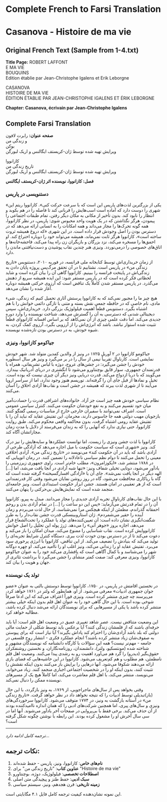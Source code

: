 # Complete French to Farsi Translation
# Casanova - Histoire de ma vie

## Original French Text (Sample from 1-4.txt)

**Title Page:**
ROBERT LAFFONT  
E MA VIE  
BOUQUINS  
Edition établie par Jean-Christophe Igalens et Erik Leborgne  

CASANOVA  
HISTOIRE DE MA VIE  
ÉDITION ÉTABLIE PAR JEAN-CHRISTOPHE IGALENS ET ÉRIK LEBORGNE  

**Chapter: Casanova, écrivain par Jean-Christophe Igalens**

## Complete Farsi Translation

**صفحه عنوان:**
رابرت لافون  
و زندگی من  
بوکن  
ویرایش تهیه شده توسط ژان-کریستف ایگالنس و اریک لبورگن  

کازانووا  
تاریخ زندگی من  
ویرایش تهیه شده توسط ژان-کریستف ایگالنس و اریک لبورگن  

**فصل: کازانووا، نویسنده اثر ژان-کریستف ایگالنس**

### دستنویسی در پاریس

«یکی از بزرگترین لذت‌های پاریس این است که با سرعت حرکت کنی». کازانووا ریتم این شهری را دوست دارد که آماده است اسب‌هایش را قربانی کند تا فاصله را در هم بکوبد و انتظار را نابود کند. بدون تأخیر از مکانی به مکان دیگر رفتن، تمام طبقات اجتماعی را پیمودن، هرگز نگذاشتن که در یک هویت واحد محبوس شوی: پاریس، در نظر کازانووا، همه گونه تحرک‌ها را مجاز می‌داند و همه امکانات را به انسانی ارائه می‌دهد که در دسترس بودن را اصل وجودش قرار داده است. در این شهری «که دروغ همیشه ثروت ساخته است»، کازانووا هرگز ثابت نمی‌ماند، همیشه می‌تواند خود را دوباره اختراع کند. او احمق‌ها را مسخره می‌کند، نزد بزرگان و بازیگران زن راه پیدا می‌کند، فاحشه‌خانه‌ها و اتاق‌های خصوصی را درمی‌نوردد. ونیزی هنر چندین نقاب پوشیدن و دست‌نیافتنی ماندن را دارد.

از زمان خریداری‌اش توسط کتابخانه ملی فرانسه، در فوریه ۲۰۱۰، دستنویس «تاریخ زندگی من» در پاریس است. نشتابیم تا در آن تحقق مرگ‌پس پروژه پایان دادن به زندگی‌اش در پایتخت فرانسه را ببینیم. کازانووا گاهی آن را بیان کرده است و شاید لحظاتی فکر کرده است که در پاریس مستقر شود: این ایده همیشه سریع از ذهنش می‌گذرد. در پاریس مستقر شدن کاملاً یک تناقض است که آرزوی حرکتی همیشه دوباره آغاز شده را نشان می‌دهد.

هیچ چیز ما را مجبور نمی‌کند که به کازانووا پرستش آثاری تحمیل کنیم که زندگی، شیء مادی، نام خاصی که در حافظه جمعی نقش بسته و متنی با تازگی دائمی خوانش را با هم اشتباه بگیرد. دستنویس قطعاً اهمیت فیلولوژیک بزرگی دارد. خریداری‌اش، سپس دیجیتالی شدنی که دسترسی به آن را گسترش می‌دهد، شناخت نویسنده را وارد دوره جدیدی می‌کند. اما دقت علمی چیزی از آن نمی‌کاهد که بر اساس افسانه کازانووای قطعاً تثبیت شده استوار نباشد. باشد که انرژی‌اش را از آرزویی بگیرد، آرزوی کمک کردن، به شیوه خودش، به در دسترس بودن تازه‌شده نویسنده.

### جیاکومو کازانووا، ونیزی

جیاکومو کازانووا در ۲ آوریل ۱۷۲۵ در ونیز از والدین کمدین متولد شد. شهر خودش نمایشی است. کارناوال تقریباً نیمی از سال را در بر می‌گیرد و ونیز هر سال اسطوره خودش را جشن می‌گیرد: در جشن‌های عروج، دوژه با لباس تشریفاتی، همراه با قدرتمندان جمهوری، سوار قایق بوچنتاورو می‌شود تا انگشتری در دریای آدریاتیک بیندازد. می‌گویند که با دریا ازدواج می‌کند. قدرت دریایی ونیز دیگر آن چیزی نیست که بوده است. تخیل و نمادها از قبل جای آن را گرفته‌اند. توریسم هنوز وجود ندارد، اما از سراسر اروپا می‌آیند تا از شهری لذت ببرند که همیشه در جشن است و نقاب‌ها آزادی اخلاق را آسان می‌کنند.

نظام سیاسی خودش همه چیز است جز آزاد. خانواده‌های اشرافی قدرت را حسادت‌آمیز میان خود تقسیم می‌کنند و به نفع خودشان حکومت می‌کنند. کنترل سیاسی عمومی است. اشراف نمی‌توانند با سفیران خارجی خارج از مناسبات رسمی گفتگو کنند. بازجویان مهیب دولتی همه جا جاسوس دارند، محرمان. این تفتیش عقاید که نباید آن را با تفتیش عقاید رومی اشتباه گرفت، بدون محاکمه واقعی محکوم می‌کند. طبق روایت کازانووا، حتی نیازی ندارد که آنهایی را که به زندان می‌فرستد از دلایل یا مدت زمان مجازاتشان آگاه کند.

کازانووا با لذت جشن ونیزی را زیست، اما توانست عملکردها و سایه‌هایش را نیز درک کند. ونیز «شهری است که سیاست حکومت با میل اجازه می‌دهد که آزادگی طرحی از آزادی باشد که باید در آن حکومت کند» می‌نویسد در «تاریخ زندگی من». آزادی اخلاقی معینی را تحمل می‌کنند تا دوام نظم سیاسی ناعادلانه را تضمین کنند. در رمان اتوپیایی که در ۱۷۸۸ منتشر شد، «ایکوزامرون»، مطلب خام‌تر است. راوی جمهوری زیرزمینی را یادآور می‌شود، دوتایی تخیلی شفاف ونیز: «تنها شبه آزادی در آنجا یافت می‌شد، اما [...] الهه دیگر در آنجا یافت نمی‌شد». جای آن با «آزادگی افسارگسیخته» گرفته شده است که گاه با ریاکاری محافظت می‌شود، گاه در روز روشن نمایان می‌شود وقتی کار قدرتمندانی است که از هر تعقیبی در امان هستند. جشن ابزار حکومت استبدادی است. ونیز جامعه‌ای منجمد شده است که نمایش‌هایش بی‌حرکتی را پنهان می‌کنند.

با این حال نقاب‌های کارناوال تجربه آزادی جدیدی را مجاز می‌دانند. مبدل به پیرو، کازانووا آن را در تمام قدرتش می‌آزماید: «پس این دو ساعت را [...] در تمام آزادی بدن و روحم احمقانه گذراندم، مطمئن از اینکه هیچکس مرا نمی‌شناسد، از حال لذت می‌بردم و زمان آینده را حقیر می‌شمردم». ژان استاروبینسکی قدرت جشن نقاب‌دار را به طرز شگفت‌انگیزی نشان داده است: آن تعیین‌کننده‌های تولد یا عملکرد را تحت‌الشعاع قرار می‌دهد، اجازه بروز «جوهر آنی» را می‌دهد. ژرژ پوله این تحلیل را اصل خوانش کازانووایش کرده است. نقاب شناسایی را ممنوع می‌کند، میدان امکان را باز می‌کند و دعوت می‌کند تا از در دسترس بودن خودت لذت ببری. دستگاه کنترل شرایط تجربه‌ای را تولید می‌کند که بنیادش را تضعیف می‌کند. از این تناقض، کازانووا با انرژی پرخوری سود می‌برد. تفتیش عقاید او را زندانی می‌کند، ونیز اغلب او را ناامید می‌کند. او چهره دوگانه شهر را می‌شناسد و با کمال آگاهی است که پافشاری می‌کند خود را به عنوان جیاکومو کازانووا، ونیزی معرفی کند: صفت کمتر منشأی را جشن می‌گیرد تا برداشت تئاتری از جهان و هویت را بیان کند.

### تولد یک نویسنده

در نخستین اقامتش در پاریس، در ۱۷۵۰، کازانووا توسط دوستش بالتی به عنوان «عضو جوان جمهوری ادبیات» معرفی می‌شود. از او، همانطور که ولتر در ۱۷۶۱ خواهد کرد، می‌پرسند چه چیزی منتشر کرده است. ونیزی فوراً اعتراف می‌کند که این ادعا صرفاً شوخی بوده است. با این حال گاهی خود را به عنوان اهل قلم بدون اینکه خیلی بیشتر منتشر کرده باشد یا یکی از مسیرهایی که برای نویسندگان ارائه می‌شد دنبال کرده باشد، مطالبه خواهد کرد.

این وضعیت متناقض نیست. عصر شاهد تغییری عمیق در وضعیت اهل قلم است: آیا باید حرفه‌ای باشند که از قلمشان زندگی کنند؟ آیا برعکس باید توسط شکلی از حمایت مالی دولتی که بلد باشد آزادی‌شان را احترام کند پاداش بگیرند؟ آیا نیاز است که برای پیوستن به صفوف‌شان زیاد منتشر کرده باشند؟ انجام عملکرد فکری - انتشار روح فلسفی در جامعه - مهم‌تر نیست؟ همه این سؤالات با کارگاه دانشنامه که نویسندگان مشهور و شناخته شده (مونتسکیو، ولتر)، دانشمندان، روزنامه‌نگاران، و نخستین روشنفکران حقوق‌بگیر (دیدرو) را گرد هم می‌آورد اهمیت رو به رشدی پیدا می‌کنند. وضعیت اهل قلم نامطمئن، هم مطلوب و هم کم‌تعریف می‌شود. کازانووا در این حاشیه‌هایی که فضای بازی ارائه می‌دهند شکوفا می‌شود. آنها درهایی را برایش باز می‌کنند بدون اینکه نقشش را تثبیت کنند، بدون اینکه او را در شخصیت اجتماعی اجباری منجمد کنند. زیاد می‌خواند، می‌نویسد، منتشر می‌کند، با اهل قلم معاشرت می‌کند، اما کاملاً هیچ یک از مسیرهای نویسنده ممکن را دنبال نمی‌کند.

وقتی بخواهد پس از سال‌های ماجراجویی، از ۱۷۶۹، به ونیز بازگردد، با این حال (باز)تبدیلی توسط ادبیات را که نتیجه نخواهد داد در نظر خواهد گرفت. «تاریخ زندگی من» در آستانه بازگشت به ونیز، در ۱۷۷۴ متوقف می‌شود. کازانووا سرخوردگی‌های ونیزی و سال‌های پیری، اما همچنین شرکت‌های ادبی را که همان اندازه ناامیدکننده بودند از آن حذف می‌کند. برخی فقط با بی‌پروایی در صفحات آخر یادآور می‌شوند. آنها اما در سی سال آخرش او را مشغول کرده بودند. این رابطه با نوشتن چگونه شکل گرفته است؟

---

*ترجمه کامل ادامه دارد...*

## نکات ترجمه:

1. **نام‌های خاص**: کازانووا، ونیز، پاریس - حفظ شده‌اند
2. **عناوین کتاب**: "تاریخ زندگی من" برای "Histoire de ma vie"
3. **اصطلاحات تخصصی**: فیلولوژیک، دوژه، بوچنتاورو
4. **سبک ادبی**: حفظ طنز و پیچیدگی متن اصلی
5. **زمینه تاریخی**: قرن هجدهم، ونیز، سیستم سیاسی

این نمونه نشان‌دهنده کیفیت ترجمه کامل فایل ۴.۱ مگابایتی است.
